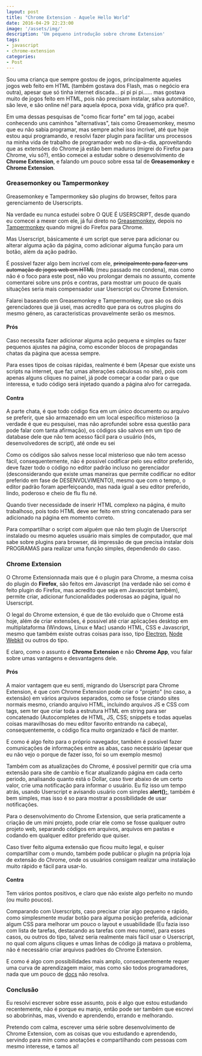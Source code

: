 ```yaml
---
layout: post
title: "Chrome Extension - Aquele Hello World"
date: 2016-04-29 22:23:00
image: '/assets/img/'
description: 'Um pequeno introdução sobre chrome Extension'
tags:
- javascript
- chrome-extension
categories:
- Post
---
```


Sou uma criança que sempre gostou de jogos, principalmente aqueles jogos web feito em HTML (também gostava dos Flash, mas o negócio era outra), apesar que só tinha internet discada... pi pi pi pi...... mas gostava muito de jogos feito em HTML, pois não precisam instalar, salva automático, são leve, e são online né! para aquela época, poxa vida, gráfico pra que?.

Em uma dessas pesquisas de "como ficar forte" em tal jogo, acabei conhecendo uns caminhos "alternativas", tais como Greasemonkey, mesmo que eu não sabia programar, mas sempre achei isso incrivel, até que hoje estou aqui programando, e resolvi fazer plugin para facilitar uns processos na minha vida de trabalho de programador web no dia-a-dia, aproveitando que as extensões do Chrome já estão bem maduros (migrei do Firefox para Chrome, viu só?), então comecei a estudar sobre o desenvolvimento de **Chrome Extension**, e falando um pouco sobre essa tal de **Greasemonkey** e **Chrome Extension**.

### Greasemonkey ou Tampermonkey

Greasemonkey e Tampermonkey são plugins do browser, feitos para gerenciamento de Userscripts.

Na verdade eu nunca estudei sobre O QUE É USERSCRIPT, desde quando eu comecei a mexer com ele, já fui direto no [Greasemonkey](https://addons.mozilla.org/pt-br/firefox/addon/greasemonkey/), depois no [Tampermonkey](https://chrome.google.com/webstore/detail/tampermonkey/dhdgffkkebhmkfjojejmpbldmpobfkfo) quando migrei do Firefox para Chrome.

Mas Userscript, básicamente é um script que serve para adicionar ou alterar alguma ação da página, como adicionar alguma função para um botão, além da ação padrão.

É possivel fazer algo bem incrivel com ele, ~~principalmente para fazer uns automação de jogos web em HTML~~ (meu passado me condena), mas como não é o foco para este post, não vou prolongar demais no assunto, comente comentarei sobre uns prós e contras, para mostrar um pouco de quais situações seria mais compensador usar Userscript ou Chrome Extension.

Falarei baseando em Greasemonkey e Tampermonkey, que são os dois gerenciadores que já usei, mas acredito que para os outros plugins do mesmo género, as caracteristicas provavelmente serão os mesmos.

#### Prós

Caso necessita fazer adicionar alguma ação pequena e simples ou fazer pequenos ajustes na página, como esconder blocos de propagandas chatas da página que acessa sempre.

Para esses tipos de coisas rápidas, realmente é bem (Apesar que existe uns scripts na internet, que faz umas alterações cabulosas no site), pois com apenas alguns cliques no painel, já pode começar a codar para o que interessa, e tudo código será injetado quando a página alvo for carregada.

#### Contra

A parte chata, é que todo código fica em um único documento ou arquivo se preferir, que são armazenado em um local específico misterioso (a verdade é que eu pesquisei, mas não aprofundei sobre essa questão para pode falar com tanta afirmação), os códigos são salvos em um tipo de database dele que não tem acesso fácil para o usuário (nós, desenvolvedores de script), até onde eu sei

Como os códigos são salvos nesse local misterioso que não tem acesso fácil, consequentemente, não é possivel codificar pelo seu editor preferido, deve fazer todo o código no editor padrão incluso no gerenciador (desconsiderando que existe umas maneiras que permite codificar no editor preferido em fase de DESENVOLVIMENTO), mesmo que com o tempo, o editor padrão foram aperfeiçoando, mas nada igual a seu editor preferido, lindo, poderoso e cheio de flu flu né.

Quando tiver necessidade de inserir HTML complexo na página, é muito trabalhoso, pois todo HTML deve ser feito em string concatenado para ser adicionado na página em momento correto.

Para compartilhar o script com alguém que não tem plugin de Userscript instalado ou mesmo aqueles usuário mais simples de computador, que mal sabe sobre plugins para browser, dá impressão de que precisa instalar dois PROGRAMAS para realizar uma função simples, dependendo do caso.

### Chrome Extension

O Chrome Extensionnada mais que é o plugin para Chrome, a mesma coisa do plugin do **Firefox**, são feitos em Javascript (na verdade não sei como é feito plugin do Firefox, mas acredito que seja em Javascript também), permite criar, adicionar funcionalidades poderosas ao página, igual no Userscript.

O legal do Chrome extension, é que de tão evoluido que o Chrome está hoje, além de criar extensões, é possivel até criar aplicações desktop em multiplataforma (Windows, Linux e Mac) usando HTML, CSS e Javascript, mesmo que também existe outras coisas para isso, tipo [Electron](http://electron.atom.io/), [Node Webkit](http://nwjs.io/) ou outros do tipo.

E claro, como o assunto é **Chrome Extension** e não **Chrome App**, vou falar sobre umas vantagens e desvantagens dele.

#### Prós

A maior vantagem que eu senti, migrando do Userscript para Chrome Extension, é que com Chrome Extension pode criar o "projeto" (no caso, a extensão) em vários arquivos separados, como se fosse criando sites normais mesmo, criando arquivo HTML, incluindo arquivos JS e CSS com tags, sem ter que criar toda a estrutura HTML em string para ser concatenado (Autocompletes de HTML, JS, CSS; snippets e todas aquelas coisas maravilhosas do meu editor favorito entrando na cabeça), consequentemente, o código fica muito organizado e fácil de manter.

E como é algo feito para o próprio navegador, também é possivel fazer comunicações de informações entre as abas, caso necessário (apesar que eu não vejo o porque de fazer isso, foi so um exemplo mesmo)

Também com as atualizações do Chrome, é possivel permitir que cria uma extensão para site de cambio e ficar atualizando página em cada certo periodo, analisando quanto está o Dollar, caso tiver abaixo de um certo valor, crie uma notificação para informar o usuário. Eu fiz isso um tempo atrás, usando Userscript e avisando usuário com simples **alert();**, também é bem simples, mas isso é so para mostrar a possibilidade de usar notificações.

Para o desenvolvimento do Chrome Extension, que seria praticamente a criação de um mini projeto, pode criar ele como se fosse qualquer outro projeto web, separando códigos em arquivos, arquivos em pastas e codando em qualquer editor preferido que quiser.

Caso tiver feito alguma extensão que ficou muito legal, e quiser compartilhar com o mundo, também pode publicar o plugin na própria loja de extensão do Chrome, onde os usuários consigam realizar uma instalação muito rápido e fácil para usar-lo.

#### Contra

Tem vários pontos positivos, e claro que não existe algo perfeito no mundo (ou muito poucos).

Comparando com Userscripts, caso precisar criar algo pequeno e rápido, como simplesmente mudar botão para alguma posição preferida, adicionar algum CSS para melhorar um pouco o layout e usuabilidade (Eu fazia isso com lista de tarefas, destacando as tarefas com meu nome), para esses casos, ou outros do tipo, talvez seria realmente mais fácil usar o Userscript, no qual com alguns cliques e umas linhas de código já matava o problema, não é necessário criar arquivos padrões do Chrome Extension.

E como é algo com possibilidades mais amplo, consequentemente requer uma curva de aprendizagem maior, mas como são todos programadores, nada que um pouco de [docs](https://developer.chrome.com/extensions) não resolva.

### Conclusão

Eu resolvi escrever sobre esse assunto, pois é algo que estou estudando recentemente, não é porque eu manjo, então pode ser também que escrevi so abobrinhas, mas, vivendo e aprendendo, errando e melhorando.

Pretendo com calma, escrever uma série sobre desenvolvimento de Chrome Extension, com as coisas que vou estudando e aprendendo, servindo para mim como anotações e compartilhando com pessoas com mesmo interesse, e tamos ai!